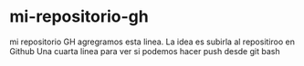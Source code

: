 # mi-repositorio-gh
mi repositorio GH
agregramos esta linea. La idea es subirla al repositiroo en Github
Una cuarta linea para ver si podemos hacer push desde git bash
